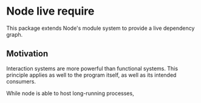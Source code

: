 # Node live require

This package extends Node's module system to provide a live dependency graph.

## Motivation

Interaction systems are more powerful than functional systems.  This principle
applies as well to the program itself, as well as its intended consumers.

While node is able to host long-running processes, 
